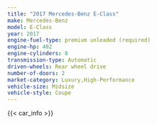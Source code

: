 ```yaml
---
title: "2017 Mercedes-Benz E-Class"
make: Mercedes-Benz
model: E-Class
year: 2017
engine-fuel-type: premium unleaded (required)
engine-hp: 402
engine-cylinders: 8
transmission-type: Automatic
driven-wheels: Rear wheel drive
number-of-doors: 2
market-category: Luxury,High-Performance
vehicle-size: Midsize
vehicle-style: Coupe
---
```


{{< car_info >}}
